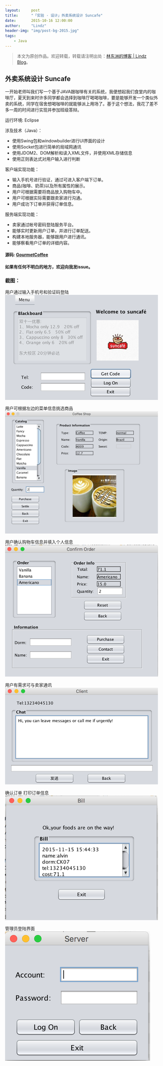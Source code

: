 ```yaml
---
layout:     post
title:      "「实验 · 设计」外卖系统设计 Suncafe"
date:       2015-10-16 12:00:00
author:     "Lindz"
header-img: "img/post-bg-2015.jpg"
tags:
    - Java
---
```

> 本文为原创作品。欢迎转载，转载请注明出处：[林东洲的博客 | Lindz Blog](http://www.happylindz.com)。

## 外卖系统设计 Suncafe  
一开始老师叫我们写一个基于JAVA跟咖啡有关的系统，我便想起我们食堂内的咖啡厅，夏天到来时许多同学都会选择到咖啡厅喝喝咖啡，要是能够开发一个类似外卖的系统，同学在宿舍想喝咖啡的就能够派上用场了。基于这个想法，我花了差不多一周的时间进行实现并参加班级答辩。  

运行环境: Eclipse

涉及技术（Java）：

* 使用Swing包和windowbuilder进行UI界面的设计
* 使用Socket包进行简单的局域网通讯
* 使用JDOM2、DOM解析和读入XML文件，并使用XML存储信息
* 使用正则表达式对用户输入进行判断  

客户端实现功能：

* 输入手机号进行验证，通过可进入客户端下订单。
* 商品(咖啡、奶茶)以及所有属性的展示。
* 用户可根据需要将商品放入购物车中。
* 用户可根据实际需要跟卖家进行沟通。
* 用户成功下订单并获得订单信息。 

服务端实现功能：

* 卖家通过帐号密码登陆服务平台。
* 能够实时更新用户订单，并进行订单配送。
* 构建本地服务器，能够跟用户进行通讯。
* 能够察看用户订单的详细内容。

#### 源码: [GourmetCoffee](https://github.com/happylindz/TakeawaySystem-design/)

#### 如果有任何不明白的地方，欢迎向我发issue。  

### 截图： 

用户通过输入手机号和验证码登陆
![img](https://raw.githubusercontent.com/happylindz/TakeawaySystem-design/master/ShotScreen/1.png) 


用户可根据左边的菜单信息挑选商品
![img](https://raw.githubusercontent.com/happylindz/TakeawaySystem-design/master/ShotScreen/2.png)

用户确认购物车信息并填入个人信息
![img](https://raw.githubusercontent.com/happylindz/TakeawaySystem-design/master/ShotScreen/3.png)

用户有需求可与卖家通讯
![img](https://raw.githubusercontent.com/happylindz/TakeawaySystem-design/master/ShotScreen/4.png)

确认订单 打印订单信息
![img](https://raw.githubusercontent.com/happylindz/TakeawaySystem-design/master/ShotScreen/5.png)

管理员登陆界面
![img](https://raw.githubusercontent.com/happylindz/TakeawaySystem-design/master/ShotScreen/6.png)


